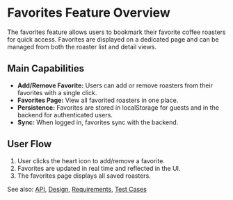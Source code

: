 # Favorites Feature Overview

The favorites feature allows users to bookmark their favorite coffee roasters for quick access. Favorites are displayed on a dedicated page and can be managed from both the roaster list and detail views.

## Main Capabilities
- **Add/Remove Favorite:** Users can add or remove roasters from their favorites with a single click.
- **Favorites Page:** View all favorited roasters in one place.
- **Persistence:** Favorites are stored in localStorage for guests and in the backend for authenticated users.
- **Sync:** When logged in, favorites sync with the backend.

## User Flow
1. User clicks the heart icon to add/remove a favorite.
2. Favorites are updated in real time and reflected in the UI.
3. The favorites page displays all saved roasters.

See also: [API](api.md), [Design](design.md), [Requirements](requirements.md), [Test Cases](test.md)
